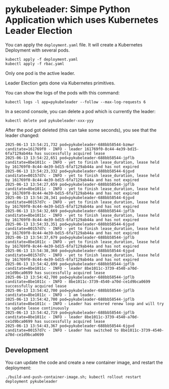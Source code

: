 # pykubeleader: Simpe Python Application which uses Kubernetes Leader Election

You can apply the `deployment.yaml` file. It will create a Kubernetes Deployment with several pods.

```console
kubectl apply -f deployment.yaml
kubectl apply -f rbac.yaml
```

Only one pod is the active leader.

Leader Election gets done via Kubernetes primitives.

You can show the logs of the pods with this command:

```console
kubectl logs -l app=pykubeleader --follow --max-log-requests 6
```

In a second console, you can delete a pod which is currently the leader:

```console
kubectl delete pod pykubeleader-xxx-yyy
```

After the pod got deleted (this can take some seconds), you see that the leader changed:

```log
2025-06-13 13:54:21,732 pod=pykubeleader-688bb58544-bzmwr canditate=161769f0 - INFO - leader 161769f0-8c44-4e39-bd15-6fa7129ab44a has successfully acquired lease
2025-06-13 13:54:22,651 pod=pykubeleader-688bb58544-jpflb canditate=8be1011c - INFO - yet to finish lease_duration, lease held by 161769f0-8c44-4e39-bd15-6fa7129ab44a and has not expired
2025-06-13 13:54:23,332 pod=pykubeleader-688bb58544-6jgvd canditate=00157d7c - INFO - yet to finish lease_duration, lease held by 161769f0-8c44-4e39-bd15-6fa7129ab44a and has not expired
2025-06-13 13:54:27,659 pod=pykubeleader-688bb58544-jpflb canditate=8be1011c - INFO - yet to finish lease_duration, lease held by 161769f0-8c44-4e39-bd15-6fa7129ab44a and has not expired
2025-06-13 13:54:28,341 pod=pykubeleader-688bb58544-6jgvd canditate=00157d7c - INFO - yet to finish lease_duration, lease held by 161769f0-8c44-4e39-bd15-6fa7129ab44a and has not expired
2025-06-13 13:54:32,669 pod=pykubeleader-688bb58544-jpflb canditate=8be1011c - INFO - yet to finish lease_duration, lease held by 161769f0-8c44-4e39-bd15-6fa7129ab44a and has not expired
2025-06-13 13:54:33,351 pod=pykubeleader-688bb58544-6jgvd canditate=00157d7c - INFO - yet to finish lease_duration, lease held by 161769f0-8c44-4e39-bd15-6fa7129ab44a and has not expired
2025-06-13 13:54:37,679 pod=pykubeleader-688bb58544-jpflb canditate=8be1011c - INFO - yet to finish lease_duration, lease held by 161769f0-8c44-4e39-bd15-6fa7129ab44a and has not expired
2025-06-13 13:54:38,360 pod=pykubeleader-688bb58544-6jgvd canditate=00157d7c - INFO - yet to finish lease_duration, lease held by 161769f0-8c44-4e39-bd15-6fa7129ab44a and has not expired
2025-06-13 13:54:42,699 pod=pykubeleader-688bb58544-jpflb canditate=8be1011c - INFO - leader 8be1011c-3739-4540-a70d-ce1d9bca0699 has successfully acquired lease
2025-06-13 13:54:42,700 pod=pykubeleader-688bb58544-jpflb canditate=8be1011c - INFO - 8be1011c-3739-4540-a70d-ce1d9bca0699 successfully acquired lease
2025-06-13 13:54:42,700 pod=pykubeleader-688bb58544-jpflb canditate=8be1011c - INFO - I am leader.
2025-06-13 13:54:42,700 pod=pykubeleader-688bb58544-jpflb canditate=8be1011c - INFO - Leader has entered renew loop and will try to update lease continuously
2025-06-13 13:54:42,719 pod=pykubeleader-688bb58544-jpflb canditate=8be1011c - INFO - leader 8be1011c-3739-4540-a70d-ce1d9bca0699 has successfully acquired lease
2025-06-13 13:54:43,367 pod=pykubeleader-688bb58544-6jgvd canditate=00157d7c - INFO - Leader has switched to 8be1011c-3739-4540-a70d-ce1d9bca0699
```

## Development

You can update the code and create a new container image, and restart the deployment:

```console
./build-and-push-container-image.sh; kubectl rollout restart deployment pykubeleader
```
